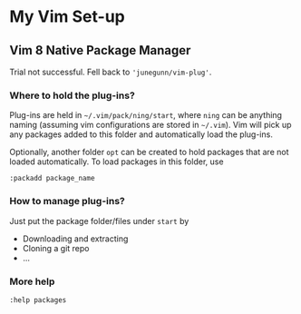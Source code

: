 # My Vim Set-up

## Vim 8 Native Package Manager

Trial not successful. Fell back to `'junegunn/vim-plug'`.

### Where to hold the plug-ins?

Plug-ins are held in `~/.vim/pack/ning/start`, where `ning` can be anything
naming (assuming vim configurations are stored in `~/.vim`). Vim will pick up
any packages added to this folder and automatically load the plug-ins.

Optionally, another folder `opt` can be created to hold packages that are not
loaded automatically. To load packages in this folder, use

```
:packadd package_name
```

### How to manage plug-ins?

Just put the package folder/files under `start` by
- Downloading and extracting
- Cloning a git repo
- ...

### More help

```
:help packages
```

